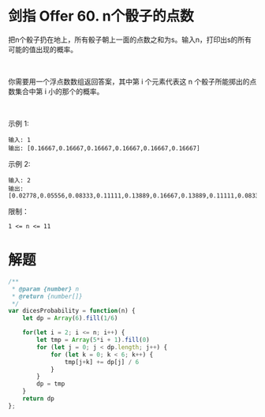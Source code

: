 # 剑指 Offer 60. n个骰子的点数

把n个骰子扔在地上，所有骰子朝上一面的点数之和为s。输入n，打印出s的所有可能的值出现的概率。

 

你需要用一个浮点数数组返回答案，其中第 i 个元素代表这 n 个骰子所能掷出的点数集合中第 i 小的那个的概率。

 

示例 1:
```
输入: 1
输出: [0.16667,0.16667,0.16667,0.16667,0.16667,0.16667]
```
示例 2:
```
输入: 2
输出: [0.02778,0.05556,0.08333,0.11111,0.13889,0.16667,0.13889,0.11111,0.08333,0.05556,0.02778]
```

限制：
```
1 <= n <= 11
```


# 解题
```js
/**
 * @param {number} n
 * @return {number[]}
 */
var dicesProbability = function(n) {
    let dp = Array(6).fill(1/6)

    for(let i = 2; i <= n; i++) {
        let tmp = Array(5*i + 1).fill(0)
        for (let j = 0; j < dp.length; j++) {
            for (let k = 0; k < 6; k++) {
                tmp[j+k] += dp[j] / 6
            }
        }
        dp = tmp
    }
    return dp
};
```